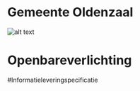 # Gemeente Oldenzaal
![alt text](https://www.google.com/url?sa=i&url=https%3A%2F%2Fenergiekeregio.nl%2Fproject%2Fgemeente-oldenzaal%2F&psig=AOvVaw33VRFIOAFxvIT7Hm6u_mfw&ust=1663860215257000&source=images&cd=vfe&ved=0CAwQjRxqFwoTCLiO27uYpvoCFQAAAAAdAAAAABAR)
# Openbareverlichting
#Informatieleveringspecificatie
